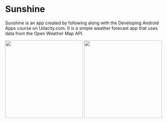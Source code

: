 Sunshine
========

Sunshine is an app created by following along with the Developing Android Apps course on Udacity.com. It is a simple weather forecast app that uses data from the Open Weather Map API.

<img src="https://s3.amazonaws.com/content.udacity-data.com/course/ud853/Sunshine+Design+Mocks/Phone_MainActivity.png" width="250">

<img src="https://s3.amazonaws.com/content.udacity-data.com/course/ud853/Sunshine+Design+Mocks/Phone_DetailActivity.png" width="250">

